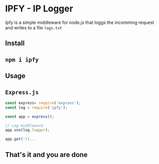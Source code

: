 # IPFY - IP Logger

Ipfy is a simple middleware for node.js that loggs the incomming request and writes to a file ```logs.txt ```
## Install
## ```npm i ipfy```
## Usage
## ```Express.js```

```javascript
const express= require('express');
const log = require('ipfy');

const app = express();

// Log middleware
app.use(log.logger);

app.get('/)...
```
## That's it and you are done
